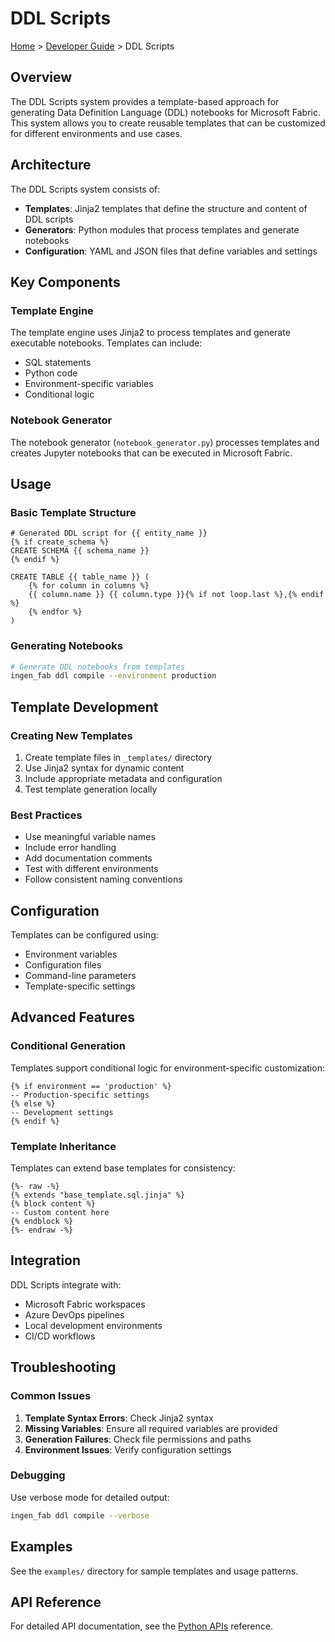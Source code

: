 # DDL Scripts

[Home](../index.md) > [Developer Guide](index.md) > DDL Scripts

## Overview

The DDL Scripts system provides a template-based approach for generating Data Definition Language (DDL) notebooks for Microsoft Fabric. This system allows you to create reusable templates that can be customized for different environments and use cases.

## Architecture

The DDL Scripts system consists of:

- **Templates**: Jinja2 templates that define the structure and content of DDL scripts
- **Generators**: Python modules that process templates and generate notebooks
- **Configuration**: YAML and JSON files that define variables and settings

## Key Components

### Template Engine

The template engine uses Jinja2 to process templates and generate executable notebooks. Templates can include:

- SQL statements
- Python code
- Environment-specific variables
- Conditional logic

### Notebook Generator

The notebook generator (`notebook_generator.py`) processes templates and creates Jupyter notebooks that can be executed in Microsoft Fabric.

## Usage

### Basic Template Structure

```jinja2
# Generated DDL script for {{ entity_name }}
{% if create_schema %}
CREATE SCHEMA {{ schema_name }}
{% endif %}

CREATE TABLE {{ table_name }} (
    {% for column in columns %}
    {{ column.name }} {{ column.type }}{% if not loop.last %},{% endif %}
    {% endfor %}
)
```

### Generating Notebooks

```bash
# Generate DDL notebooks from templates
ingen_fab ddl compile --environment production
```

## Template Development

### Creating New Templates

1. Create template files in `_templates/` directory
2. Use Jinja2 syntax for dynamic content
3. Include appropriate metadata and configuration
4. Test template generation locally

### Best Practices

- Use meaningful variable names
- Include error handling
- Add documentation comments
- Test with different environments
- Follow consistent naming conventions

## Configuration

Templates can be configured using:

- Environment variables
- Configuration files
- Command-line parameters
- Template-specific settings

## Advanced Features

### Conditional Generation

Templates support conditional logic for environment-specific customization:

```jinja2
{% if environment == 'production' %}
-- Production-specific settings
{% else %}
-- Development settings
{% endif %}
```

### Template Inheritance

Templates can extend base templates for consistency:

```jinja2
{%- raw -%}
{% extends "base_template.sql.jinja" %}
{% block content %}
-- Custom content here
{% endblock %}
{%- endraw -%}
```

## Integration

DDL Scripts integrate with:

- Microsoft Fabric workspaces
- Azure DevOps pipelines
- Local development environments
- CI/CD workflows

## Troubleshooting

### Common Issues

1. **Template Syntax Errors**: Check Jinja2 syntax
2. **Missing Variables**: Ensure all required variables are provided
3. **Generation Failures**: Check file permissions and paths
4. **Environment Issues**: Verify configuration settings

### Debugging

Use verbose mode for detailed output:

```bash
ingen_fab ddl compile --verbose
```

## Examples

See the `examples/` directory for sample templates and usage patterns.

## API Reference

For detailed API documentation, see the [Python APIs](../api/python_apis.md) reference.